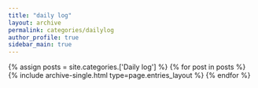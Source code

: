 ```yaml
---
title: "daily log"
layout: archive
permalink: categories/dailylog
author_profile: true
sidebar_main: true
---
```



{% assign posts = site.categories.['Daily log'] %}
{% for post in posts %} {% include archive-single.html type=page.entries_layout %} {% endfor %}
